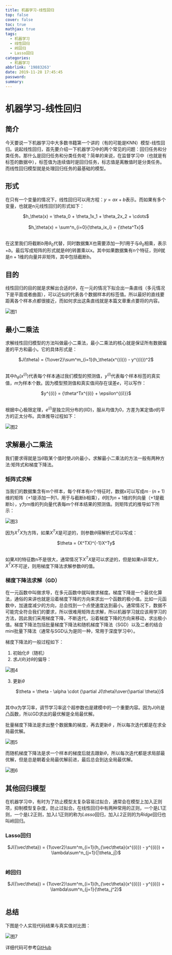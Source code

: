 ```yaml
---
title: 机器学习-线性回归
top: false
cover: false
toc: true
mathjax: true
tags:
  - 机器学习
  - 线性回归
  - 岭回归
  - Lasso回归
categories:
  - 机器学习
abbrlink: '19883263'
date: 2019-11-28 17:45:45
password:
summary:
---
```


# 机器学习-线性回归

## 简介

今天要说一下机器学习中大多数书籍第一个讲的（有的可能是KNN）模型-线性回归。说起线性回归，首先要介绍一下机器学习中的两个常见的问题：回归任务和分类任务。那什么是回归任务和分类任务呢？简单的来说，在监督学习中（也就是有标签的数据中），标签值为连续值时是回归任务，标志值是离散值时是分类任务。而线性回归模型就是处理回归任务的最基础的模型。

## 形式

在只有一个变量的情况下，线性回归可以用方程：$y = ax+b$表示。而如果有多个变量，也就是n元线性回归的形式如下：

<center> $h_\theta(x) = \theta_0 + \theta_1x_1 + \theta_2x_2 + \cdots$ <br><br> </center >
<center> $h_\theta(x) = \sum^n_{i=0}{\theta_ix_i} = {\theta^Tx}$<br><br> </center >


在这里我们将截断$b$用$\theta_0$代替，同时数据集X也需要添加一列1用于与$\theta_0$相乘，表示$+b$。最后写成矩阵的形式就是$\theta$的转置乘以x。其中如果数据集有n个特征，则$\theta$就是$n+1$维的向量并非矩阵，其中包括截断$b$。

## 目的

线性回归的目的就是求解出合适的$\theta$，在一元的情况下拟合出一条直线（多元情况下是平面或者曲面），可以近似的代表各个数据样本的标签值。所以最好的直线要距离各个样本点都很接近，而如何求出这条直线就是本篇文章重点要将的内容。

![图1](https://cdn.jsdelivr.net/gh/hiyoung123/CDN/img/img_lr_compare.webp)

## 最小二乘法

求解线性回归模型的方法叫做最小二乘法，最小二乘法的核心就是保证所有数据偏差的平方和最小。它的具体形式是：

<center> $J(\theta) = {1\over2}\sum^m_{i=1}(h_\theta(x^{(i)}) - y^{(i)})^2$ <br><br> </center >


其中$h_\theta(x^{(i)})$代表每个样本通过我们模型的预测值，$y^{(i)}$代表每个样本标签的真实值，$m$为样本个数。因为模型预测值和真实值间存在误差$e$，可以写作：

<center> $y^{(i)} = {\theta^Tx^{(i)} + \epsilon^{(i)}}$ <br><br> </center >


根据中心极限定理，$e^{(i)}$是独立同分布的(IID)，服从均值为0，方差为某定值$σ$的平方的正太分布。具体推导过程如下：

![图2](https://cdn.jsdelivr.net/gh/hiyoung123/CDN/img/img_lr_zuixiaoercheng.webp)

## 求解最小二乘法

我们要求得就是当$\theta$取某个值时使$J(\theta)$最小，求解最小二乘法的方法一般有两种方法:矩阵式和梯度下降法。

### 矩阵式求解

当我们的数据集含有m个样本，每个样本有n个特征时，数据x可以写成$m\cdot(n+1)$维的矩阵（$+1$是添加一列1，用于与截断$b$相乘），$\theta$则为$n+1$维的列向量（$+1$是截断b），y为m维的列向量代表每m个样本结果的预测值。则矩阵式的推导如下所示：

![图3](https://cdn.jsdelivr.net/gh/hiyoung123/CDN/img/img_lr_zuixiaoercheng_qiujie_juzhen.webp)

因为$X^TX$为方阵，如果$X^TX$是可逆的，则参数$\theta$得解析式可以写成：

<center> $\theta = (X^TX)^{-1}X^Ty$ <br><br> </center >


如果$X$的特征数n不是很大，通常情况下$X^TX$是可以求逆的，但是如果n非常大，$X^TX$不可逆，则用梯度下降法求解参数$\theta$的值。

### 梯度下降法求解（GD）

在一元函数中叫做求导，在多元函数中就叫做求梯度。梯度下降是一个最优化算法，通俗的来讲也就是沿着梯度下降的方向来求出一个函数的极小值。比如一元函数中，加速度减少的方向，总会找到一个点使速度达到最小。通常情况下，数据不可能完全符合我们的要求，所以很难用矩阵去求解，所以机器学习就应该用学习的方法，因此我们采用梯度下降，不断迭代，沿着梯度下降的方向来移动，求出极小值。梯度下降法包括批量梯度下降法和随机梯度下降法（SGD）以及二者的结合mini批量下降法（通常与SGD认为是同一种，常用于深度学习中）。

梯度下降法的一般过程如下：

1. 初始化$\theta$（随机）
2. 求$J(\theta)$对$\theta$的偏导：

![图4](https://cdn.jsdelivr.net/gh/hiyoung123/CDN/img/img_lr_zuixiaoercheng_gd.webp)

3. 更新$\theta$

   <center> $\theta = \theta - \alpha \cdot {\partial J(\theta)\over{\partial \theta}}$ <br><br> </center >



其中$\alpha$为学习率，调节学习率这个超参数也是建模中的一个重要内容。因为$J(\theta)$是凸函数，所以GD求出的最优解是全局最优解。

批量梯度下降法是求出整个数据集的梯度，再去更新$\theta$ ，所以每次迭代都是在求全局最优解。

![图5](https://cdn.jsdelivr.net/gh/hiyoung123/CDN/img/img_lr_gd_1.webp)

而随机梯度下降法是求一个样本的梯度后就去跟新$\theta$，所以每次迭代都是求局部最优解，但是总是朝着全局最优解前进，最后总会到达全局最优解。

![图6](https://cdn.jsdelivr.net/gh/hiyoung123/CDN/img/img_lr_gd_2.webp)

## 其他回归模型

在机器学习中，有时为了防止模型太复杂容易过拟合，通常会在模型上加入正则项，抑制模型复杂度，防止过拟合。在线性回归中有两种常用的正则，一个是$L1$正则，一个是$L2$正则，加入$L1$正则的称为$Lasso$回归，加入$L2$正则的为$Ridge$回归也叫岭回归。

### Lasso回归

<center> $J({\vec\theta}) = {1\over2}\sum^m_{i=1}(h_{\vec\theta}(x^{(i)}) - y^{(i)}) + \lambda\sum^n_{j=1}{|\theta_j|}$ <br><br> </center>



### 岭回归

<center> $J({\vec\theta}) = {1\over2}\sum^m_{i=1}(h_{\vec\theta}(x^{(i)}) - y^{(i)}) + \lambda\sum^n_{j=1}{\theta_j^2}$ <br><br> </center>



## 总结

下图是个人实现代码结果与真实值对比图：

![图7](https://cdn.jsdelivr.net/gh/hiyoung123/CDN/img/img_lr_compare_result.webp)

详细代码可参考[GitHub](https://github.com/hiyoung123/ML)

